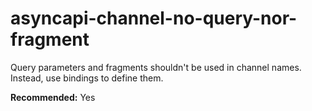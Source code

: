# asyncapi-channel-no-query-nor-fragment

Query parameters and fragments shouldn't be used in channel names. Instead, use bindings to define them.

**Recommended:** Yes

